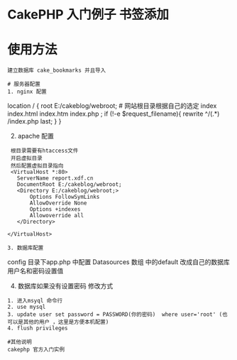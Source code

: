 # CakePHP 入门例子  书签添加

# 使用方法 
````
建立数据库 cake_bookmarks 并且导入

# 服务器配置
1. nginx 配置
````
 location / {
            root  E:/cakeblog/webroot; # 网站根目录根据自己的选定
            index  index.html index.htm index.php ;
			if (!-e $request_filename){
				rewrite ^/(.*) /index.php last;
			}
 }
 
 2. apache 配置
 ````
  根目录需要有htaccess文件
  开启虚拟目录
  然后配置虚拟目录指向
  <VirtualHost *:80>
    ServerName report.xdf.cn
    DocumentRoot E:/cakeblog/webroot;
    <Directory E:/cakeblog/webroot;> 
        Options FollowSymLinks 
        AllowOverride None
        Options +indexes
        Allowoverride all
    </Directory> 
    
</VirtualHost>
  
3. 数据库配置
````
config 目录下app.php  中配置 Datasources 数组 中的default 改成自己的数据库用户名和密码设置值

4. 数据库如果没有设置密码 修改方式 
````
1. 进入msyql 命令行
2. use mysql 
3. update user set password = PASSWORD(你的密码)  where user='root' (也可以是其他的用户 ，这里是方便本机配置)
4. flush privileges
 
#其他说明  
cakephp 官方入门实例



